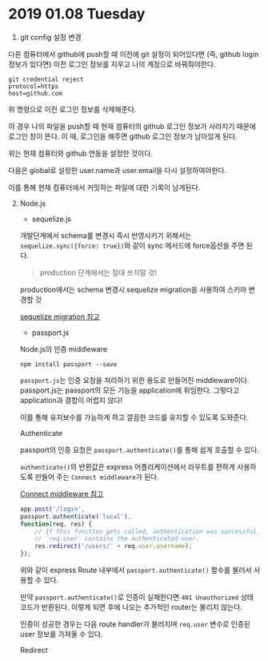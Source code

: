 # 2019 01.08 Tuesday

1. git config 설정 변경

다른 컴퓨터에서 github에 push할 때 이전에 git 설정이 되어있다면 (즉, github login 정보가 있다면) 이전 로그인 정보를 지우고 나의 계정으로 바꿔줘야한다.

```
git credential reject
protocol=https
host=github.com
```
위 명령으로 이전 로그인 정보를 삭제해준다.

이 경우 나의 파일을 push할 때 현재 컴퓨터의 github 로그인 정보가 사라지기 때문에 로그인 창이 뜬다. 이 때, 로그인을 해주면 github 로그인 정보가 남아있게 된다.

위는 현재 컴퓨터와 github 연동을 설정한 것이다.

다음은 global로 설정한 user.name과 user.email을 다시 설정하여야한다.

이를 통해 현재 컴퓨터에서 커밋하는 파일에 대한 기록이 남게된다.

2. Node.js

    - sequelize.js

    개발단계에서 schema를 변경시 즉시 반영시키기 위해서는 `sequelize.sync({force: true})`와 같이 sync 메서드에 force옵션을 주면 된다.

    > production 단계에서는 절대 쓰지말 것!

    production에서는 schema 변경시 sequelize migration을 사용하여 스키마 변경할 것

    [sequelize migration 참고](http://docs.sequelizejs.com/manual/tutorial/migrations.html)

    - passport.js

    Node.js의 인증 middleware

    ```
    npm install passport --save
    ```
    `passport.js`는 인증 요청을 처리하기 위한 용도로 만들어진 middleware이다. passport.js는 passport의 모든 기능을 application에 위임한다. 그렇다고 application과 결합이 어렵지 않다!

    이를 통해 유지보수를 가능하게 하고 깔끔한 코드를 유지할 수 있도록 도와준다.

    Authenticate

    passport의 인증 요청은 `passport.authenticate()`를 통해 쉽게 호출할 수 있다.

    `authenticate()`의 반환값은 express 어플리케이션에서 라우트를 편하게 사용하도록 만들어 주는 `Connect middleware`가 된다.

    [Connect middleware 참고](https://github.com/senchalabs/connect#readme)

    ```javascript
    app.post('/login',
    passport.authenticate('local'),
    function(req, res) {
        // If this function gets called, authentication was successful.
        // `req.user` contains the authenticated user.
        res.redirect('/users/' + req.user.username);
    });
    ```
    위와 같이 express Route 내부에서 `passport.authenticate()` 함수를 불러서 사용할 수 있다.

    만약 `passport.authenticate()`로 인증이 실패한다면 `401 Unauthorized` 상태 코드가 반환된다. 이렇게 되면 후에 나오는 추가적인 router는 불리지 않는다.

    인증이 성공한 경우는 다음 route handler가 불러지며 `req.user` 변수로 인증된 user 정보를 가져올 수 있다.

    Redirect